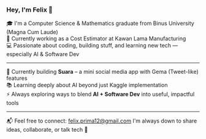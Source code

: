 ### Hey, I'm Felix 👋

🎓 I'm a Computer Science & Mathematics graduate from Binus University (Magna Cum Laude)  
💼 Currently working as a Cost Estimator at Kawan Lama Manufacturing  
💻 Passionate about coding, building stuff, and learning new tech — especially AI & Software Dev

---

🌱 Currently building **Suara** – a mini social media app with Gema (Tweet-like) features  
📚 Learning deeply about AI beyond just Kaggle implementation  
⚡ Always exploring ways to blend **AI + Software Dev** into useful, impactful tools

---

📬 Feel free to connect: felix.prima12@gmail.com 
I'm always down to share ideas, collaborate, or talk tech 🤝
